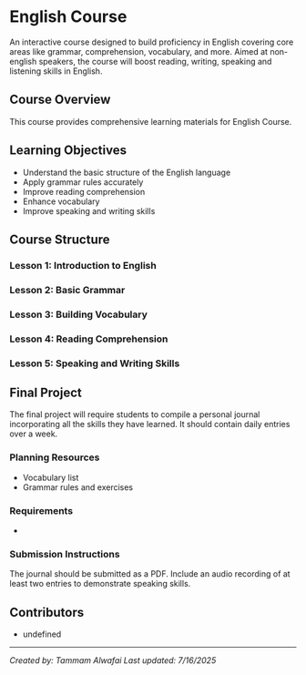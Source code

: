 # English Course

An interactive course designed to build proficiency in English covering core areas like grammar, comprehension, vocabulary, and more. Aimed at non-english speakers, the course will boost reading, writing, speaking and listening skills in English.

## Course Overview

This course provides comprehensive learning materials for English Course.

## Learning Objectives

- Understand the basic structure of the English language
- Apply grammar rules accurately
- Improve reading comprehension
- Enhance vocabulary
- Improve speaking and writing skills

## Course Structure

### Lesson 1: Introduction to English
### Lesson 2: Basic Grammar
### Lesson 3: Building Vocabulary
### Lesson 4: Reading Comprehension
### Lesson 5: Speaking and Writing Skills

## Final Project

The final project will require students to compile a personal journal incorporating all the skills they have learned. It should contain daily entries over a week.

### Planning Resources

- Vocabulary list
- Grammar rules and exercises

### Requirements

- 

### Submission Instructions

The journal should be submitted as a PDF. Include an audio recording of at least two entries to demonstrate speaking skills.

## Contributors

- undefined

---

*Created by: Tammam Alwafai*
*Last updated: 7/16/2025*